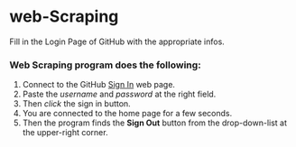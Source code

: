 # web-Scraping
Fill in the Login Page of GitHub with the appropriate infos.

### Web Scraping program does the following:

1. Connect to the GitHub [Sign In](https://github.com/login) web page.
2. Paste the *username* and *password* at the right field.
3. Then *click* the sign in button.
4. You are connected to the home page for a few seconds.
5. Then the program finds the **Sign Out** button from the drop-down-list at the upper-right corner.
